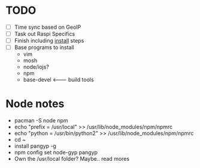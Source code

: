 # TODO

- [ ] Time sync based on GeoIP
- [ ] Task out Raspi Specifics
- [ ] Finish including [install](https://wiki.archlinux.org/index.php/Installation_guide) steps
- [ ] Base programs to install
  - vim
  - mosh
  - node/iojs?
  - npm
  - base-devel <--- build tools

# Node notes

- pacman -S node npm
- echo "prefix = /usr/local" >> /usr/lib/node_modules/npm/npmrc
- echo "python = /usr/bin/python2" >> /usr/lib/node_modules/npm/npmrc
- cd ~
- install pangyp -g
- npm config set node-gyp pangyp
- Own the /usr/local folder?  Maybe.. read mores
